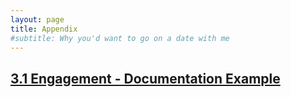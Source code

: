 ```yaml
---
layout: page
title: Appendix
#subtitle: Why you'd want to go on a date with me
---
```


<h2><a href="3.1_engagement_documentation">3.1 Engagement - Documentation Example</a></h2>